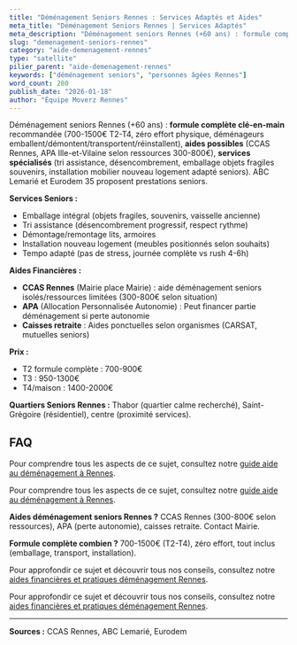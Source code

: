 ```yaml
---
title: "Déménagement Seniors Rennes : Services Adaptés et Aides"
meta_title: "Déménagement Seniors Rennes | Services Adaptés"
meta_description: "Déménagement seniors Rennes (+60 ans) : formule complète 700-1500€ (zéro effort), aides CCAS/APA, emballage fragiles, tri assistance. ABC Lemarié, Eurodem."
slug: "demenagement-seniors-rennes"
category: "aide-demenagement-rennes"
type: "satellite"
pilier_parent: "aide-demenagement-rennes"
keywords: ["déménagement seniors", "personnes âgées Rennes"]
word_count: 280
publish_date: "2026-01-18"
author: "Équipe Moverz Rennes"
---
```


Déménagement seniors Rennes (+60 ans) : **formule complète clé-en-main** recommandée (700-1500€ T2-T4, zéro effort physique, déménageurs emballent/démontent/transportent/réinstallent), **aides possibles** (CCAS Rennes, APA Ille-et-Vilaine selon ressources 300-800€), **services spécialisés** (tri assistance, désencombrement, emballage objets fragiles souvenirs, installation mobilier nouveau logement adapté seniors). ABC Lemarié et Eurodem 35 proposent prestations seniors.

**Services Seniors :**
- Emballage intégral (objets fragiles, souvenirs, vaisselle ancienne)
- Tri assistance (désencombrement progressif, respect rythme)
- Démontage/remontage lits, armoires
- Installation nouveau logement (meubles positionnés selon souhaits)
- Tempo adapté (pas de stress, journée complète vs rush 4-6h)

**Aides Financières :**
- **CCAS Rennes** (Mairie place Mairie) : aide déménagement seniors isolés/ressources limitées (300-800€ selon situation)
- **APA** (Allocation Personnalisée Autonomie) : Peut financer partie déménagement si perte autonomie
- **Caisses retraite** : Aides ponctuelles selon organismes (CARSAT, mutuelles seniors)

**Prix :**
- T2 formule complète : 700-900€
- T3 : 950-1300€
- T4/maison : 1400-2000€

**Quartiers Seniors Rennes :** Thabor (quartier calme recherché), Saint-Grégoire (résidentiel), centre (proximité services).

## FAQ

Pour comprendre tous les aspects de ce sujet, consultez notre [guide aide au déménagement à Rennes](/blog/demenagement-rennes/aide-demenagement-rennes).

Pour comprendre tous les aspects de ce sujet, consultez notre [guide aide au déménagement à Rennes](/blog/demenagement-rennes/aide-demenagement-rennes).

**Aides déménagement seniors Rennes ?**
CCAS Rennes (300-800€ selon ressources), APA (perte autonomie), caisses retraite. Contact Mairie.

**Formule complète combien ?**
700-1500€ (T2-T4), zéro effort, tout inclus (emballage, transport, installation).

Pour approfondir ce sujet et découvrir tous nos conseils, consultez notre [aides financières et pratiques déménagement Rennes](/blog/demenagement-rennes/aide-demenagement-rennes).

Pour approfondir ce sujet et découvrir tous nos conseils, consultez notre [aides financières et pratiques déménagement Rennes](/blog/demenagement-rennes/aide-demenagement-rennes).

---
**Sources :** CCAS Rennes, ABC Lemarié, Eurodem


